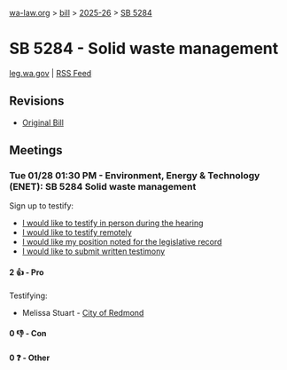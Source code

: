 [wa-law.org](/) > [bill](/bill/) > [2025-26](/bill/2025-26/) > [SB 5284](/bill/2025-26/sb/5284/)

# SB 5284 - Solid waste management
[leg.wa.gov](https://app.leg.wa.gov/billsummary?BillNumber=5284&Year=2025&Initiative=false) | [RSS Feed](./rss.xml)

## Revisions
* [Original Bill](1/)

## Meetings
### Tue 01/28 01:30 PM - Environment, Energy & Technology (ENET): SB 5284 Solid waste management
Sign up to testify:
* [I would like to testify in person during the hearing](https://app.leg.wa.gov/csi/Testifier/Add?chamber=House&mId=32609&aId=162244&caId=24975&tId=1)
* [I would like to testify remotely](https://app.leg.wa.gov/csi/Testifier/Add?chamber=House&mId=32609&aId=162244&caId=24975&tId=2)
* [I would like my position noted for the legislative record](https://app.leg.wa.gov/csi/Testifier/Add?chamber=House&mId=32609&aId=162244&caId=24975&tId=3)
* [I would like to submit written testimony](https://app.leg.wa.gov/csi/Testifier/Add?chamber=House&mId=32609&aId=162244&caId=24975&tId=4)

#### 2 👍 - Pro
Testifying:
* Melissa Stuart - [City of Redmond](/org/city_of_redmond/)

#### 0 👎 - Con

#### 0 ❓ - Other

